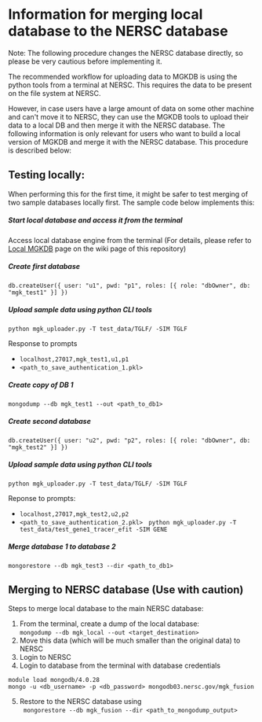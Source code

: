 # Information for merging local database to the NERSC database 

Note: The following procedure changes the NERSC database directly, so please be very cautious before implementing it.

The recommended workflow for uploading data to MGKDB is using the python tools from a terminal at NERSC. This requires the data to be present on the file system at NERSC.

However, in case users have a large amount of data on some other machine and can't move it to NERSC, they can use the MGKDB tools to upload their data to a local DB and then merge it with the NERSC database. 
The following information is only relevant for users who want to build a local version of MGKDB and merge it with the NERSC database. This procedure is described below: 

## Testing locally: 
When performing this for the first time, it might be safer to test merging of two sample databases locally first. 
The sample code below implements this: 

##### Start local database and access it from the terminal
Access local database engine from the terminal (For details, please refer to [Local MGKDB](https://github.com/Sapientai/MGKDB/wiki/Local-MGKDB) page on the wiki page of this repository)

##### Create first database 
```use mgk_test1
db.createUser({ user: "u1", pwd: "p1", roles: [{ role: "dbOwner", db: "mgk_test1" }] })
```
##### Upload sample data using python CLI tools
`python mgk_uploader.py -T test_data/TGLF/ -SIM TGLF`

Response to prompts 
- `localhost,27017,mgk_test1,u1,p1`
- `<path_to_save_authentication_1.pkl>`
##### Create copy of DB 1
`mongodump --db mgk_test1 --out <path_to_db1>`

##### Create second database 
```use mgk_test2
db.createUser({ user: "u2", pwd: "p2", roles: [{ role: "dbOwner", db: "mgk_test2" }] })
```
##### Upload sample data using python CLI tools
`python mgk_uploader.py -T test_data/TGLF/ -SIM TGLF`

Reponse to prompts:
- `localhost,27017,mgk_test2,u2,p2`
- `<path_to_save_authentication_2.pkl>`
 
`python mgk_uploader.py -T test_data/test_gene1_tracer_efit -SIM GENE`

##### Merge database 1 to database 2
`mongorestore --db mgk_test3 --dir <path_to_db1>`

## Merging to NERSC database (Use with caution)
Steps to merge local database to the main NERSC database: 
1. From the terminal, create a dump of the local database: \
   ```mongodump --db mgk_local --out <target_destination>```
2. Move this data (which will be much smaller than the original data) to NERSC 
3. Login to NERSC
4. Login to database from the terminal with database credentials
```
module load mongodb/4.0.28
mongo -u <db_username> -p <db_password> mongodb03.nersc.gov/mgk_fusion
```
5. Restore to the NERSC database using \
   ``` mongorestore --db mgk_fusion --dir <path_to_mongodump_output>```

